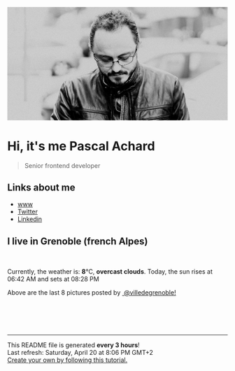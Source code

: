 ![Pascal Achard](./images/photo-pascal-achard.jpg)
# Hi, it's me Pascal Achard
> Senior frontend developer

## Links about me
- [www](https://www.pascal-achard.com)
- [Twitter](https://twitter.com/botmaster)
- [Linkedin](http://www.linkedin.com/in/pascal-achard)


## I live in Grenoble (french Alpes)
<img src="https://openweathermap.org/img/wn/04d@2x.png" alt="">

Currently, the weather is: **8**°C, **overcast clouds**.
Today, the sun rises at 06:42 AM and sets at 08:28 PM

Above are the last 8 pictures posted by <a href="https://www.instagram.com/villedegrenoble/" target="_blank"><img alt="" src="https://upload.wikimedia.org/wikipedia/commons/thumb/e/e7/Instagram_logo_2016.svg/1024px-Instagram_logo_2016.svg.png" width="20"/> @villedegrenoble!</a>

<p style="display: flex; flex-wrap: wrap; gap: 20px;">
        <img src="https://cdn1.picuki.com/hosted-by-instagram/q/0exhNuNYnjBGZDHIdN5WmL9I2Pk2GAlRNecaS7j0nyZiNxIsbHWB58ltwdGn%7C%7CDh7IAhgASuRYztj44IuUlVQCD1zOk3dS7eNRDtd7qqZVu7N1TBu8JVlnL4xJHcdZn6r8sYlUAmYdTUdHOlPHL%7C%7Clo79UvOa0LGFq8zCXW%7C%7CdEnGZK55f0Z7F9mt9wuuS4jkja45BsLTNZ5momNkgl7NvWvTVeEaW+NMB166d1RbMCxMkA%7C%7C6nRlSaHEmw+Jj8uRnagtIj+kOYA2A3QQAQeo2vqSrESDk5IgHGNoiN3t4gj1aSNBdxuiekakIH2bSAEXG428Fk71p26qCDMa2is4EhX2j3+2J7gX9oLvLvECKKzYf654RXxdJ%7C%7CqE+hhWj9cJLmFdxGObfa1BZ8Uw81AFKUeh2GU9iKIXaPR+wV2HGFyqQyeFL0lUO669KiH3G7IrizasA83tt2zToxdynpXquiarwl+JCqQV5EWGmWPn28sEeFTeLqVxpyHPrwU.jpeg" alt="" width="200"/>
        <img src="https://cdn1.picuki.com/hosted-by-instagram/q/0exhNuNYnjBGZDHIdN5WmL9I2Pk2GAlRNecaS7j0nyZiNxIsbHWB58ltwdGn%7C%7CDh7IAhgASuRYztj44grWFxZAz1zOEXXTrSOST9c6KifUO7N0jdu9pFhlbo9K30aZnCu%7C%7C8tDCnicKyVHDe0AUqilsOkW+OXraDYbozeSZdsW2yIfu9OjZ6ckn9cf7KG4iF+44ooiMDxN4Gosak8ktdKO52tEWvrxfMh2pqV5CLkJnoE65ezRmCSsTDx6KihBGTOgtYPCwsklkju6fBY8r2f3ZqtvOH4GuWT9shI8760BudShZJpP+N8ZkObUT2RaCCE+4RtmzcTtqALLSlGY1VZx21jb46fgYMEClJT0cOS3Bf25mXjpd+HkDa0YbmA1EMT9Q1j+COLwCM0EwN0dSaEX8Qfzzwi+S6P92E4pBmYf12I=.jpeg" alt="" width="200"/>
        <img src="https://cdn1.picuki.com/hosted-by-instagram/q/0exhNuNYnjBGZDHIdN5WmL9I2Pk2GAlRNucaS7j0nyZiNxIsbHWB58ltwdGn%7C%7CDh7IAhgASuRYztj44grUl9TAz14PUXYQbCNSDhW562cVeunvDBv%7C%7CZJgl7Y0KncWYn+p8ccpVW6pNWwPG%7C%7CsAULjh7uZDu7%7C%7CzNnZSyWaRMdsBnmICqZXwCJ1mwsFusvrBv0Xm1IwleTRE4X8gI1spr5Pcpi0FCLmifMh6pO9xRLQIhIkL7vuopCu7Lm4rbzMvR2nZhYXCoOELhn7xUAAU602hXYYNe20c1Ezso0Ib9IkqhdiDG7w82q4vk4H2bUdBXG9p+kMjxdK0kBzOaWOh2nxZxnmO76mcItECpcXdL9qHe8HImAzKT+TxIJIecEtKU9iTAHuScri1BMoO294JE%7C%7CAThw6K0QCeeKjV8BlhKRQbhiHGXsZTd9zO1Pz98WPYrjChuC0PoJu9VoxGnFd8wOm%7C%7C2EB0fCGQU5oWY2zwjxYdHN1%7C%7CYrfMw8bWOL0WHg==.jpeg" alt="" width="200"/>
        <img src="https://cdn1.picuki.com/hosted-by-instagram/q/0exhNuNYnjBGZDHIdN5WmL9I2Pk2GAlRNecaS7j0nyZiNxIsbHWB58ltwdev%7C%7CDlyKw1oASyLeDxl7YovVVtUZFV%7C%7COUPcQbWKTzxX6amRVICm1zFk9JVinLc9K3cdYHCt8MUkOzjYMTIfQeoEH%7C%7Cbx7a8Koru5A2MGo1zRMrBC0GAG4fy3UPI7mslm3ayEv0Pxto0%7C%7CNylL9XkgKQcursrV%7C%7CndbEvL+M4Byp6JzSPkCj9ND1OHtpCa5BTB7Kzg4KD6chYTJnLMRiHbBWQMN8izzRIg5eVop2Fid8RM1v9EPp7TzN916+N8ZkIGRT2UFAjsm8lJnl6u+liDFbV+i2loP7nr+kpyVU6wIvJKjC+mwAfTdy3DuWpTJOooJDl5KU9iYARLfI%7C%7CfhSp0fmYMSTKhx9liU9D7oTZXB5RZaXQ9Hgh2kM71HYuWZ1Ku9%7C%7CW+C1yfDry1ts%7C%7CiTKZVWnQcK04OC7FstLy6fXZFrb3Lp11MdAddELObKzcuAPQ==.jpeg" alt="" width="200"/>
        <img src="https://cdn1.picuki.com/hosted-by-instagram/q/0exhNuNYnjBGZDHIdN5WmL9I2Pk2GAlRNecaS7j0nyZiNxIsbHWB58ltwdGn%7C%7CDh7IAhgASuRYztj44grUlhYDD1+P0zeSrCKRD5d6q+bVubN0Dxh8J9mnbkwLXwfZH6n9MApUAmYdTUdHOlPHL%7C%7Clo79UvOa0LGFq8zCXW%7C%7CdEnGZK55f0Z7F9mt9wuuS4jkja45BsLTNZ5momNkgl7NvWvTVeEaW+NMB166d1RbMCxMkA%7C%7C6nRlSaHEmw+Jj8uRnagtIj+kOYA2DrFOThv6G%7C%7C%7C%7CTZ88Dk5JhmGtuwB3t4gj1aSNBdxuiekakIH2bSAEXG428Fk71p26qCDMa2is4EhX2j3+2J7hXOQL97jUJumzT%7C%7CL+4TvhO57qIe5iWj9cJLmFdxGObfa1BZ8Uw81AFKUeh2GU9iePcOGkjB5wMWFzsC20AIdTUtmX%7C%7CKv0o1%7C%7CVlhGZtiwQl861I7VImEZw5ZC8rwl+JCqQV5EXaxXyn28sEeFTeLqVxpyHPrwU.jpeg" alt="" width="200"/>
        <img src="https://cdn1.picuki.com/hosted-by-instagram/q/0exhNuNYnjBGZDHIdN5WmL9I2Pk2GAlRNecaS7j0nyZiNxIsbHWB58ltwdGn%7C%7CDh7IAhgASuRYztj44gpWF1TAz1yPUbYTrKBTj9S7aqRXezN1TJj85RlkL42KXweZH6q%7C%7C8ckUwmYdSgIGaYDG7uo%7C%7CesJ+fLrcjMFpC2XNLYT9zJBpY6uSKVKz8B1pJ2Jg3Tt%7C%7C9k4Ki5e82wzJURmpNHNpW5HDbr2PM86o6N0QrlChMIRrdDgmBq7EHl3Kj4rUQ+RubTOl+1esCG5JAIRqWO1EboaLRokmVvjk1A0toFzqaqTZY49ztwZkIH2CmUEXTE86kEon5zgx3PySWaKjm9163Tyj6WGVf8xkIehNNbJaoLWwAvPS7b5EOtaSioqNPHXdn3xMtyyEI5Wk9YZSqobjgjtpUCCerPLzxp1WW1I0GHfWg==.jpeg" alt="" width="200"/>
        <img src="https://cdn1.picuki.com/hosted-by-instagram/q/0exhNuNYnjBGZDHIdN5WmL9I2Pk2GAlRNecaS7j0nyZiNxIsbHWB58ltwdev%7C%7CDlyKw1oASyLeDxl7Y0sVllVZFV%7C%7COUPcTbKMTzxX6aWbXICl0DNi8Z9lnLo3LnEebHGm9MsrOzjYMTIfQeoEH%7C%7Cb2rOgJ+OXmaDQbrjeQZdsW2yIfu9OjZ6ckn64ztPbXmB2xu8IOKj51+n98LUc7ttzduDsHEvL8JcEg6PA5QLkNxMEH6Ovg1Su9BSsVdW1BFDGL59qRyag8iyDXez07pm2jcpgLBGghtwGOlhRmno93xbPkMYlghN8XgPHUHHEmfk1KhlJtk5bgwG6YLmmu4EBTwGjW%7C%7Cbi0a6MLvLigC8eaBvbjy3DudJDGOqFhRFUrLev7chqPBLDlI4YL2IgCH%7C%7CtMgBPgtgm1KeCk4zJ3IDJhpDrfAblhU9W13byL9WDijifZti8ar%7C%7CmOartp%7C%7CmZl8+mszyticHn5V%7C%7CkJNDGLjwZwS4cQIJyOoZDXVPtLTE5fPNpG%7C%7Cjc=.jpeg" alt="" width="200"/>
        <img src="https://cdn1.picuki.com/hosted-by-instagram/q/0exhNuNYnjBGZDHIdN5WmL9I2Pk2GAlRNucaS7j0nyZiNxIsbHWB58ltwdev%7C%7CDlyKw1oASyLeDxl7YsrVFRUZFV%7C%7CNUXWQLSOSjxW6qqaXYCk0Dxi%7C%7CJBgnLY1K3cXbH+s8cQkOzjYMTIfQeoEH%7C%7Cbx7a8Koru5A2MGo1zRMrBC0GAG4fy3UPI7mslm3ayEv0Pxto0%7C%7CNylL9XkgKQcursrV%7C%7CndYEvL+M4Byp6JzSPkCj9ND1OHtpCa5BTB7Kzc4KD6chYTJnLMBhhf4Xx5hzXeubog5ex4Vt2Wf8RM1v9EPp7TzN916+N8ZkIGRT2UFAjsm8lJnl6u+liDFbV+i2loP7nr+kp2FX+YJkpahCteeTfbjyzbtSrKOOrwJDl5KU9iYARLfI%7C%7CfhSp0fmYMSTKhx9liU%7C%7CFaMQaSs8AtiUBRl2w3ZVIUoc+yLlPej2SaFqRTW8D8tm%7C%7C6earxKhVF+9YOC7FstLy6fXewca3Lp11MdAddELObKzcuAPQ==.jpeg" alt="" width="200"/>
</p>

------------
<p>This README file is generated <b>every 3 hours</b>!
    <br />Last refresh: Saturday, April 20 at 8:06 PM GMT+2
    <br /><a href="https://medium.com/@th.guibert/how-to-create-a-self-updating-readme-md-for-your-github-profile-f8b05744ca91">Create your own by following this tutorial.</a>
</p>
<p><a href="https://github.com/botmaster/botmaster/actions/workflows/main.yaml"><img alt="" src="https://github.com/botmaster/botmaster/actions/workflows/main.yaml/badge.svg" /></a></p>

